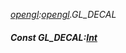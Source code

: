 _[opengl](../../modules/opengl/opengl-module.md):[opengl](../../modules/opengl/opengl-module.md).GL\_DECAL_
##### Const GL\_DECAL:[Int](../../modules/wonkey/wonkey-types-int.md)
